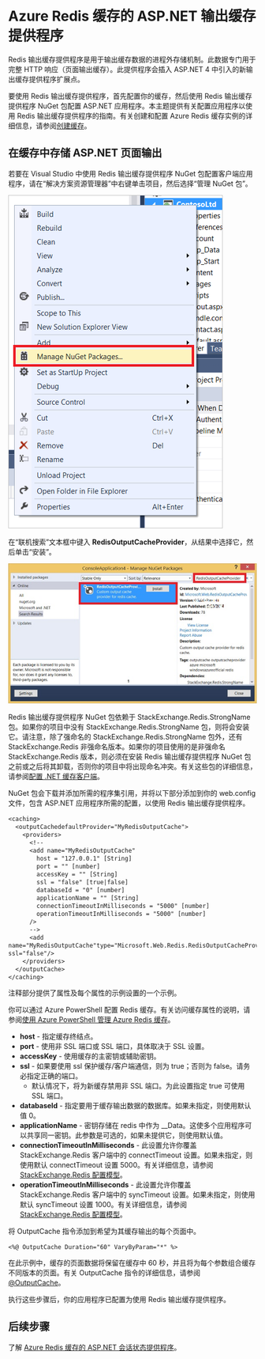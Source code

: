 <properties 
   pageTitle="缓存 ASP.NET 输出缓存提供程序"
   description="了解如何使用 Azure Redis 缓存来缓存 ASP.NET 页面输出"
   services="redis-cache"
   documentationCenter="na"
   authors="steved0x"
   manager="dwrede"
   editor="tysonn" />
<tags
	ms.service="cache"
	ms.date="10/23/2015"
	wacn.date="01/04/2016"/>

# Azure Redis 缓存的 ASP.NET 输出缓存提供程序

Redis 输出缓存提供程序是用于输出缓存数据的进程外存储机制。此数据专门用于完整 HTTP 响应（页面输出缓存）。此提供程序会插入 ASP.NET 4 中引入的新输出缓存提供程序扩展点。

要使用 Redis 输出缓存提供程序，首先配置你的缓存，然后使用 Redis 输出缓存提供程序 NuGet 包配置 ASP.NET 应用程序。本主题提供有关配置应用程序以使用 Redis 输出缓存提供程序的指南。有关创建和配置 Azure Redis 缓存实例的详细信息，请参阅[创建缓存](/documentation/articles/cache-dotnet-how-to-use-azure-redis-cache#create-a-cache)。

## 在缓存中存储 ASP.NET 页面输出

若要在 Visual Studio 中使用 Redis 输出缓存提供程序 NuGet 包配置客户端应用程序，请在“解决方案资源管理器”中右键单击项目，然后选择“管理 NuGet 包”。

![Azure Redis 缓存管理 NuGet 包](./media/cache-asp.net-output-cache-provider/IC729541.png)

在“联机搜索”文本框中键入 **RedisOutputCacheProvider**，从结果中选择它，然后单击“安装”。

![Azure Redis 缓存输出缓存提供程序](./media/cache-asp.net-output-cache-provider/IC751727.jpg)

Redis 输出缓存提供程序 NuGet 包依赖于 StackExchange.Redis.StrongName 包。如果你的项目中没有 StackExchange.Redis.StrongName 包，则将会安装它。请注意，除了强命名的 StackExchange.Redis.StrongName 包外，还有 StackExchange.Redis 非强命名版本。如果你的项目使用的是非强命名 StackExchange.Redis 版本，则必须在安装 Redis 输出缓存提供程序 NuGet 包之前或之后将其卸载，否则你的项目中将出现命名冲突。有关这些包的详细信息，请参阅[配置 .NET 缓存客户端](/documentation/articles/cache-dotnet-how-to-use-azure-redis-cache#configure-the-cache-clients)。

NuGet 包会下载并添加所需的程序集引用，并将以下部分添加到你的 web.config 文件，包含 ASP.NET 应用程序所需的配置，以使用 Redis 输出缓存提供程序。

    <caching>
      <outputCachedefaultProvider="MyRedisOutputCache">
        <providers>
          <!--
          <add name="MyRedisOutputCache" 
            host = "127.0.0.1" [String]
            port = "" [number]
            accessKey = "" [String]
            ssl = "false" [true|false]
            databaseId = "0" [number]
            applicationName = "" [String]
            connectionTimeoutInMilliseconds = "5000" [number]
            operationTimeoutInMilliseconds = "5000" [number]
          />
          -->
          <add name="MyRedisOutputCache"type="Microsoft.Web.Redis.RedisOutputCacheProvider"host="127.0.0.1"accessKey="" ssl="false"/>
        </providers>
      </outputCache>
    </caching>

注释部分提供了属性及每个属性的示例设置的一个示例。

你可以通过 Azure PowerShell 配置 Redis 缓存。有关访问缓存属性的说明，请参阅[使用 Azure PowerShell 管理 Azure Redis 缓存](/documentation/articles/cache-howto-manage-redis-cache-powershell)。

-	**host** - 指定缓存终结点。
-	**port** - 使用非 SSL 端口或 SSL 端口，具体取决于 SSL 设置。
-	**accessKey** - 使用缓存的主密钥或辅助密钥。
-	**ssl** - 如果要使用 ssl 保护缓存/客户端通信，则为 true；否则为 false。请务必指定正确的端口。
	-	默认情况下，将为新缓存禁用非 SSL 端口。为此设置指定 true 可使用 SSL 端口。
-	**databaseId** - 指定要用于缓存输出数据的数据库。如果未指定，则使用默认值 0。
-	**applicationName** - 密钥存储在 redis 中作为 <AppName>\_<SessionId>\_Data。这使多个应用程序可以共享同一密钥。此参数是可选的，如果未提供它，则使用默认值。
-	**connectionTimeoutInMilliseconds** - 此设置允许你覆盖 StackExchange.Redis 客户端中的 connectTimeout 设置。如果未指定，则使用默认 connectTimeout 设置 5000。有关详细信息，请参阅 [StackExchange.Redis 配置模型](http://go.microsoft.com/fwlink/?LinkId=398705)。
-	**operationTimeoutInMilliseconds** - 此设置允许你覆盖 StackExchange.Redis 客户端中的 syncTimeout 设置。如果未指定，则使用默认 syncTimeout 设置 1000。有关详细信息，请参阅 [StackExchange.Redis 配置模型](http://go.microsoft.com/fwlink/?LinkId=398705)。

将 OutputCache 指令添加到希望为其缓存输出的每个页面中。

    <%@ OutputCache Duration="60" VaryByParam="*" %>

在此示例中，缓存的页面数据将保留在缓存中 60 秒，并且将为每个参数组合缓存不同版本的页面。有关 OutputCache 指令的详细信息，请参阅 [@OutputCache](http://go.microsoft.com/fwlink/?linkid=320837)。

执行这些步骤后，你的应用程序已配置为使用 Redis 输出缓存提供程序。

## 后续步骤

了解 [Azure Redis 缓存的 ASP.NET 会话状态提供程序](/documentation/articles/cache-asp.net-session-state-provider)。

<!---HONumber=Mooncake_1207_2015-->